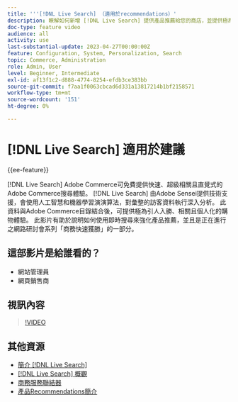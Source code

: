 ```yaml
---
title: '''[!DNL Live Search] （適用於recommendations）'
description: 瞭解如何新增 [!DNL Live Search] 提供產品推薦給您的商店，並提供極為引人入勝、相關且個人化的購物體驗。
doc-type: feature video
audience: all
activity: use
last-substantial-update: 2023-04-27T00:00:00Z
feature: Configuration, System, Personalization, Search
topic: Commerce, Administration
role: Admin, User
level: Beginner, Intermediate
exl-id: af13f1c2-d888-4774-8254-efdb3ce383bb
source-git-commit: f7aa1f0063cbcad6d331a13817214b1bf2158571
workflow-type: tm+mt
source-wordcount: '151'
ht-degree: 0%

---
```


# [!DNL Live Search] 適用於建議

{{ee-feature}}

[!DNL Live Search] Adobe Commerce可免費提供快速、超級相關且直覺式的Adobe Commerce搜尋體驗。 [!DNL Live Search] 由Adobe Sensei提供技術支援，會使用人工智慧和機器學習演演算法，對彙整的訪客資料執行深入分析。 此資料與Adobe Commerce目錄結合後，可提供極為引人入勝、相關且個人化的購物體驗。 此影片有助於說明如何使用即時搜尋來強化產品推薦，並且是正在進行之網路研討會系列「商務快速獲勝」的一部分。

## 這部影片是給誰看的？

- 網站管理員
- 網頁銷售商

## 視訊內容

>[!VIDEO](https://video.tv.adobe.com/v/3412586?quality=12&learn=on)


## 其他資源

- [簡介 [!DNL Live Search]](https://experienceleague.adobe.com/docs/commerce-learn/tutorials/marketing/live-search.html)
- [[!DNL Live Search] 概觀](https://experienceleague.adobe.com/docs/commerce-merchant-services/live-search/overview.html)
- [商務服務聯結器](https://experienceleague.adobe.com/docs/commerce-merchant-services/user-guides/integration-services/saas.html)
- [產品Recommendations簡介](https://experienceleague.adobe.com/docs/commerce-merchant-services/product-recommendations/overview.html)
